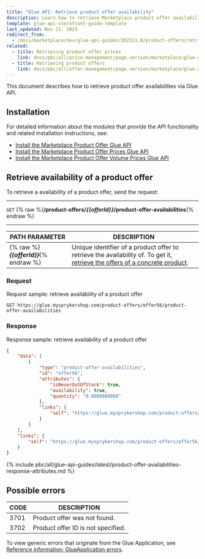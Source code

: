 ```yaml
---
title: "Glue API: Retrieve product offer availability"
description: Learn how to retrieve Marketplace product offer availabilities via Glue API for your Spryker Marketplace projects.
template: glue-api-storefront-guide-template
last_updated: Nov 21, 2023
redirect_from:
  - /docs/marketplace/dev/glue-api-guides/202311.0/product-offers/retrieving-product-offer-availability.html
related:
  - title: Retrieving product offer prices
    link: docs/pbc/all/price-management/page.version/marketplace/glue-api-retrieve-product-offer-prices.html
  - title: Retrieving product offers
    link: docs/pbc/all/offer-management/page.version/marketplace/glue-api-retrieve-product-offers.html
---
```


This document describes how to retrieve product offer availabilities via Glue API.


## Installation

For detailed information about the modules that provide the API functionality and related installation instructions, see:
- [Install the Marketplace Product Offer Glue API](/docs/pbc/all/offer-management/latest/marketplace/install-and-upgrade/install-glue-api/install-the-marketplace-product-offer-glue-api.html)
- [Install the Marketplace Product Offer Prices Glue API](/docs/pbc/all/price-management/latest/marketplace/install-and-upgrade/install-glue-api/install-the-marketplace-product-offer-prices-glue-api.html)
- [Install the Marketplace Product Offer Volume Prices Glue API](/docs/pbc/all/price-management/latest/marketplace/install-and-upgrade/install-glue-api/install-the-marketplace-product-offer-prices-glue-api.html)

## Retrieve availability of a product offer

To retrieve a availability of a product offer, send the request:

***
`GET` {% raw %}**/product-offers/*{{offerId}}*/product-offer-availabilities**{% endraw %}
***

| PATH PARAMETER | DESCRIPTION |
| ------------------ | ---------------------- |
| {% raw %}***{{offerId}}***{% endraw %} | Unique identifier of a product offer to retrieve the availability of. To get it, [retrieve the offers of a concrete product](/docs/pbc/all/product-information-management/latest/marketplace/manage-using-glue-api/glue-api-retrieve-product-offers-of-concrete-products.html). |

### Request

Request sample: retrieve availability of a product offer

`GET https://glue.mysprykershop.com/product-offers/offer56/product-offer-availabilities`

### Response

Response sample: retrieve availability of a product offer

```json
{
    "data": [
        {
            "type": "product-offer-availabilities",
            "id": "offer56",
            "attributes": {
                "isNeverOutOfStock": true,
                "availability": true,
                "quantity": "0.0000000000"
            },
            "links": {
                "self": "https://glue.mysprykershop.com/product-offers/offer56/product-offer-availabilities"
            }
        }
    ],
    "links": {
        "self": "https://glue.mysprykershop.com/product-offers/offer56/product-offer-availabilities"
    }
}
```

{% include pbc/all/glue-api-guides/latest/product-offer-availabilities-response-attributes.md %} <!-- To edit, see /_includes/pbc/all/glue-api-guides/202311.0/product-offer-availabilities-response-attributes.md -->



## Possible errors

| CODE | DESCRIPTION |
| - | -  |
| 3701     | Product offer was not found. |
| 3702     | Product offer ID is not specified. |

To view generic errors that originate from the Glue Application, see [Reference information: GlueApplication errors](/docs/dg/dev/glue-api/latest/rest-api/reference-information-glueapplication-errors.html).
